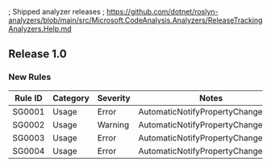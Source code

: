 ﻿; Shipped analyzer releases
; https://github.com/dotnet/roslyn-analyzers/blob/main/src/Microsoft.CodeAnalysis.Analyzers/ReleaseTrackingAnalyzers.Help.md

## Release 1.0

### New Rules

Rule ID | Category | Severity | Notes
--------|----------|----------|--------------------
SG0001  |  Usage   |  Error   | AutomaticNotifyPropertyChangedImpl
SG0002  |  Usage   |  Warning | AutomaticNotifyPropertyChangedImpl
SG0003  |  Usage   |  Error   | AutomaticNotifyPropertyChangedImpl
SG0004  |  Usage   |  Error   | AutomaticNotifyPropertyChangedImpl
